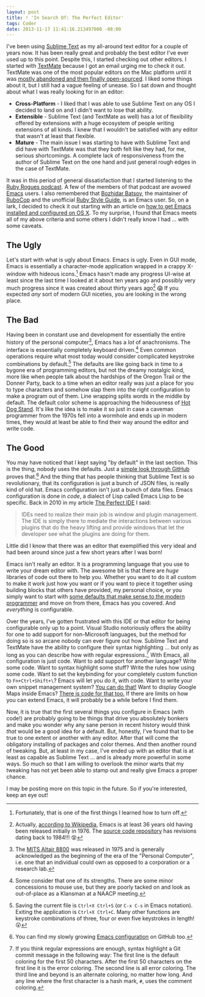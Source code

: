 ```yaml
---
layout: post
title: ! 'In Search Of: The Perfect Editor'
tags: Coder
date: 2013-11-17 11:41:16.213497000 -08:00
---
```


I've been using [Sublime Text][st3] as my all-around text editor for a couple of years now. It has been really great and probably the best editor I've ever used up to this point. Despite this, I started checking out other editors. I started with [TextMate][textmate] because I got an email urging me to check it out. TextMate was one of the most popular editors on the Mac platform until it was [mostly abandoned and then finally open-sourced][textmate-history]. I liked some things about it, but I still had a vague feeling of unease. So I sat down and thought about what I was really looking for in an editor:

* **Cross-Platform** - I liked that I was able to use Sublime Text on any OS I decided to land on and I didn't want to lose that ability.
* **Extensible** - Sublime Text (and TextMate as well) has a lot of flexibility offered by extensions with a huge ecosystem of people writing extensions of all kinds. I knew that I wouldn't be satisfied with any editor that wasn't at least that flexible.
* **Mature** - The main issue I was starting to have with Sublime Text and did have with TextMate was that they both felt like they had, for me, serious shortcomings. A complete lack of responsiveness from the author of Sublime Text on the one hand and just general rough edges in the case of TextMate.

It was in this period of general dissatisfaction that I started listening to the [Ruby Rogues podcast][rogues]. A few of the members of that podcast are avowed [Emacs][emacs] users. I also remembered that [Bozhidar Batsov][batsov], the maintainer of [RuboCop][rubocop] and the unofficial [Ruby Style Guide][style], is an Emacs user. So, on a lark, I decided to check it out starting with an article on [how to get Emacs installed and configured on OS X][emacs-on-osx]. To my surprise, I found that Emacs meets all of my above criteria and some others I didn't really know I had ... with some caveats.

## The Ugly ##

Let's start with what is ugly about Emacs. Emacs is ugly. Even in GUI mode, Emacs is essentially a character-mode application wrapped in a crappy X-window with hideous icons.[^1] Emacs hasn't made any progress UI-wise at least since the last time I looked at it about ten years ago and possibly very much progress since it was created about thirty years ago[^2] :scream: If you expected *any* sort of modern GUI niceties, you are looking in the wrong place.

## The Bad ##

Having been in constant use and development for essentially the entire history of the personal computer[^3], Emacs has a *lot* of anachronisms. The interface is essentially completely keyboard driven.[^4] Even common operations require what most today would consider complicated keystroke combinations by default.[^5] The defaults are like going back in time to a bygone era of programming editors, but not the dreamy nostalgic kind, more like when people talk about the hardships of the Oregon Trail or the Donner Party, back to a time when an editor really was just a place for you to type characters and somehow slap them into the right configuration to make a program out of them. Line wrapping splits words in the middle by default. The default color scheme is approaching the hideousness of [Hot Dog Stand][hot-dog-stand]. It's like the idea is to make it so just in case a caveman programmer from the 1970s fell into a wormhole and ends up in modern times, they would at least be able to find their way around the editor and write code.

## The Good ##

You may have noticed that I kept saying "by default" in the last section. This is the thing, nobody uses the defaults. Just a [simple look through GitHub][emacs-configs] proves that.[^6] And the thing that has people thinking that Sublime Text is so revolutionary, that its configuration is just a bunch of JSON files, is really kind of old hat. Emacs configuration isn't just a bunch of data files. Emacs configuration is done in *code*, a dialect of Lisp called Emacs Lisp to be specific. Back in 2010 in my article [The Perfect IDE][perfect-ide] I said:

> IDEs need to realize their main job is window and plugin management. The IDE is simply there to mediate the interactions between various plugins that do the heavy lifting and provide windows that let the developer see what the plugins are doing for them.

Little did I know that there was an editor that exemplified this very ideal and had been around since just a few short years after I was born!

Emacs isn't really an editor. It is a programming language that you use to write your dream editor with. The awesome bit is that there are *huge* libraries of code out there to help you. Whether you want to do it all custom to make it work just how you want or if you want to piece it together using building blocks that others have provided, my personal choice, or you simply want to start with [some defaults that make sense to the modern programmer][prelude] and move on from there, Emacs has you covered. And *everything* is configurable.

Over the years, I've gotten frustrated with this IDE or that editor for being configurable only up to a point. Visual Studio notoriously offers the ability for one to add support for non-Microsoft languages, but the method for doing so is so arcane nobody can ever figure out how. Sublime Text and TextMate have the ability to configure their syntax highlighting ... but only as long as you can describe how with regular expressions.[^7] With Emacs, all configuration is just code. Want to add support for another language? Write some code. Want to syntax highlight some stuff? Write the rules how using some code. Want to set the keybinding for your completely custom function to `Fn+Ctrl+Shift+\`? Emacs will let you do it, with code. Want to write your own snippet management system? [You can do that!][yasnippet] Want to display Google Maps inside Emacs? [There is code for that too.][emacs-maps] If there are limits on how you can extend Emacs, it will probably be a while before I find them.

Now, it is true that the first several things you configure in Emacs (with code!) are probably going to be things that drive you absolutely bonkers and make you wonder why any sane person in recent history would think *that* would be a good idea for a default. But, honestly, I've found that to be true to one extent or another with any editor. After that will come the obligatory installing of packages and color themes. And then another round of tweaking. But, at least in my case, I've ended up with an editor that is at least as capable as Sublime Text ... and is already more powerful in some ways. So much so that I am willing to overlook the minor warts that my tweaking has not yet been able to stamp out and really give Emacs a proper chance.

I may be posting more on this topic in the future. So if you're interested, keep an eye out!

[^1]: Fortunately, that is one of the first things I learned how to turn off.
[^2]: Actually, [according to Wikipedia][emacs-wikipedia], Emacs is at least 36 years old having been released initially in 1976. The [source code repository][emacs-git] has revisions dating back to 1984!!! :dizzy_face:
[^3]: The [MITS Altair 8800][altair] was released in 1975 and is generally acknowledged as the beginning of the era of the "Personal Computer", i.e. one that an individual could own as opposed to a corporation or a research lab.
[^4]: Some consider that one of its strengths. There are some minor concessions to mouse use, but they are poorly tacked on and look as out-of-place as a Klansman at a NAACP meeting.
[^5]: Saving the current file is `Ctrl+X Ctrl+S` (or `C-x C-s` in Emacs notation). Exiting the application is `Ctrl+X Ctrl+C`. Many other functions are keystroke combinations of three, four or even five keystrokes in length! :open_mouth:
[^6]: You can find my slowly growing [Emacs configuration][my-emacs-config] on GitHub too.
[^7]: If you think regular expressions are enough, syntax highlight a Git commit message in the following way: The first line is the default coloring for the first 50 characters. After the first 50 characters on the first line it is the error coloring. The second line is all error coloring. The third line and beyond is an alternate coloring, no matter how long. And any line where the first character is a hash mark, `#`, uses the comment coloring.

[altair]: https://en.wikipedia.org/wiki/MITS_Altair
[batsov]: http://batsov.com
[emacs-configs]: https://github.com/search?l=Emacs+Lisp&q=emacs&source=c&type=Repositories
[emacs-git]: http://git.savannah.gnu.org/cgit/emacs.git
[emacs-maps]: http://julien.danjou.info/projects/emacs-packages#google-maps
[emacs-on-osx]: http://crypt.codemancers.com/posts/2013-09-26-setting-up-emacs-as-development-environment-on-osx/
[emacs-wikipedia]: https://en.wikipedia.org/wiki/Emacs
[emacs]: https://www.gnu.org/software/emacs/
[hot-dog-stand]: http://www.codinghorror.com/blog/2005/07/a-tribute-to-the-windows-31-hot-dog-stand-color-scheme.html
[my-emacs-config]: https://github.com/lee-dohm/emacs
[perfect-ide]: /2010/07/10/the-perfect-ide.html
[prelude]: https://github.com/bbatsov/prelude
[rogues]: http://rubyrogues.com/
[rubocop]: https://github.com/bbatsov/rubocop
[st3]: http://www.sublimetext.com
[style]: https://github.com/bbatsov/ruby-style-guide
[textmate-history]: https://www.google.com/search?q=site%3Amarco.org+textmate
[textmate]: http://macromates.com/
[yasnippet]: http://capitaomorte.github.io/yasnippet/
